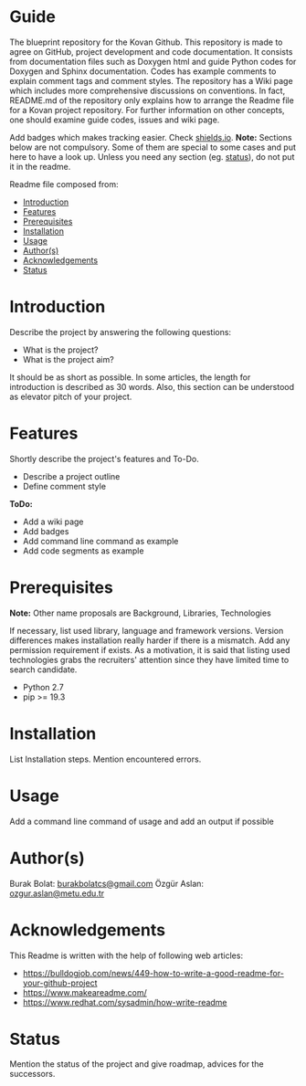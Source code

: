 # Guide
The blueprint repository for the Kovan Github. This repository is made to agree on GitHub, project development and code documentation. It consists from documentation files such as Doxygen html and guide Python codes for Doxygen and Sphinx documentation. Codes has example comments to explain comment tags and comment styles. The repository has a Wiki page which includes more comprehensive discussions on conventions. In fact, README.md of the repository only explains how to arrange the Readme file for a Kovan project repository. For further information on other concepts, one should examine guide codes, issues and wiki page. 

Add badges which makes tracking easier. Check [shields.io](https://shields.io/).
**Note:** Sections below are not compulsory. Some of them are special to some cases and put here to have a look up. Unless you need any section (eg. [status](#status)), do not put it in the readme.

Readme file composed from:
* [Introduction](#introduction)
* [Features](#features)
* [Prerequisites](#prerequisites)
* [Installation](#installation)
* [Usage](#usage)
* [Author(s)](#authors)
* [Acknowledgements](#acknowledgements)
* [Status](#status)

# Introduction

Describe the project by answering the following questions:
* What is the project?
* What is the project aim?

It should be as short as possible. In some articles, the length for introduction is described as 30 words. Also, this section can be understood as elevator pitch of your project.

# Features

Shortly describe the project's features and To-Do.

* Describe a project outline
* Define comment style

**ToDo:**
* Add a wiki page
* Add badges
* Add command line command as example
* Add code segments as example

# Prerequisites

**Note:** Other name proposals are Background, Libraries, Technologies

If necessary, list used library, language and framework versions. Version differences makes installation really harder if there is a mismatch. Add any permission requirement if exists. As a motivation, it is said that listing used technologies grabs the recruiters' attention since they have limited time to search candidate.

* Python 2.7
* pip >= 19.3

# Installation

List Installation steps. Mention encountered errors. 

# Usage

Add a command line command of usage and add an output if possible

# Author(s)

Burak Bolat: burakbolatcs@gmail.com
Özgür Aslan: ozgur.aslan@metu.edu.tr

# Acknowledgements

This Readme is written with the help of following web articles:
* https://bulldogjob.com/news/449-how-to-write-a-good-readme-for-your-github-project
* https://www.makeareadme.com/
* https://www.redhat.com/sysadmin/how-write-readme

# Status

Mention the status of the project and give roadmap, advices for the successors.
